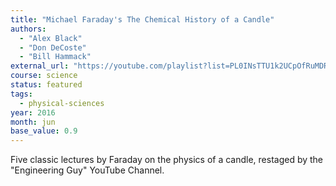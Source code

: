 ```yaml
---
title: "Michael Faraday's The Chemical History of a Candle"
authors:
  - "Alex Black"
  - "Don DeCoste"
  - "Bill Hammack"
external_url: "https://youtube.com/playlist?list=PL0INsTTU1k2UCpOfRuMDR-wlvWkLan1_r"
course: science
status: featured
tags:
  - physical-sciences
year: 2016
month: jun
base_value: 0.9
---
```


Five classic lectures by Faraday on the physics of a candle, restaged by the "Engineering Guy" YouTube Channel.

